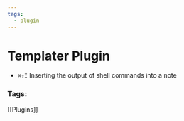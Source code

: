 ```yaml
---
tags:
  - plugin
---
```

# Templater Plugin
- `⌘⇧I` Inserting the output of shell commands into a note 


### Tags:
[[Plugins]]